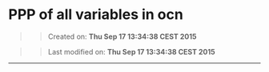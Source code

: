 PPP of all variables in ocn
==========
>> Created on: __Thu Sep 17 13:34:38 CEST 2015__ 
 
>> Last modified on: __Thu Sep 17 13:34:38 CEST 2015__ 
 
------ 
 
